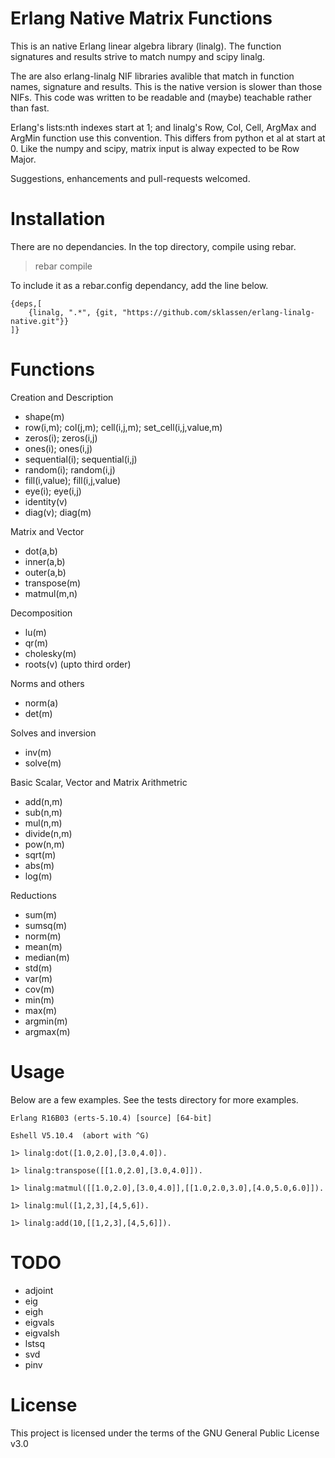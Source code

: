 Erlang Native Matrix Functions
============================

This is an native Erlang linear algebra library (linalg). 
The function signatures and results strive to match numpy and scipy linalg.

The are also erlang-linalg NIF libraries avalible that match in function 
names, signature and results. This is the native version is slower than
those NIFs. This code was written to be readable and (maybe) teachable rather
than fast.

Erlang's lists:nth indexes start at 1; and linalg's Row, Col, Cell, ArgMax and ArgMin 
function use this convention. This differs from python et al at start at 0.
Like the numpy and scipy, matrix input is alway expected to be Row Major. 

Suggestions, enhancements and pull-requests welcomed. 

# Installation

There are no dependancies. In the top directory, compile using rebar.

> rebar compile

To include it as a rebar.config dependancy, add the line below.
```
{deps,[
    {linalg, ".*", {git, "https://github.com/sklassen/erlang-linalg-native.git"}}
]}
```

# Functions

Creation and Description
 - shape(m)
 - row(i,m); col(j,m); cell(i,j,m); set_cell(i,j,value,m)
 - zeros(i); zeros(i,j)
 - ones(i); ones(i,j)
 - sequential(i); sequential(i,j)
 - random(i); random(i,j)
 - fill(i,value); fill(i,j,value)
 - eye(i); eye(i,j)
 - identity(v)
 - diag(v); diag(m)

Matrix and Vector
 - dot(a,b)
 - inner(a,b)
 - outer(a,b)
 - transpose(m)
 - matmul(m,n)

Decomposition
 - lu(m)
 - qr(m) 
 - cholesky(m)
 - roots(v) (upto third order)

Norms and others
 - norm(a)
 - det(m)

Solves and inversion
 - inv(m)
 - solve(m)

Basic Scalar, Vector and Matrix Arithmetric 
 - add(n,m)
 - sub(n,m)
 - mul(n,m)
 - divide(n,m)
 - pow(n,m)
 - sqrt(m)
 - abs(m)
 - log(m)

Reductions
 - sum(m)
 - sumsq(m)
 - norm(m)
 - mean(m)
 - median(m)
 - std(m)
 - var(m)
 - cov(m)
 - min(m)
 - max(m)
 - argmin(m)
 - argmax(m)

# Usage

Below are a few examples. See the tests directory for more examples.
```
Erlang R16B03 (erts-5.10.4) [source] [64-bit] 

Eshell V5.10.4  (abort with ^G)

1> linalg:dot([1.0,2.0],[3.0,4.0]).

1> linalg:transpose([[1.0,2.0],[3.0,4.0]]).

1> linalg:matmul([[1.0,2.0],[3.0,4.0]],[[1.0,2.0,3.0],[4.0,5.0,6.0]]).

1> linalg:mul([1,2,3],[4,5,6]).
    
1> linalg:add(10,[[1,2,3],[4,5,6]]).
```

# TODO
 - adjoint
 - eig
 - eigh
 - eigvals
 - eigvalsh
 - lstsq 
 - svd
 - pinv

# License

This project is licensed under the terms of the GNU General Public License v3.0	
